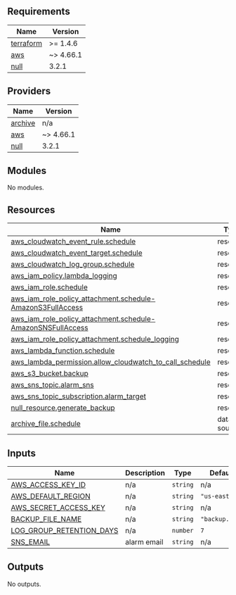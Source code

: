 <!-- BEGIN_TF_DOCS -->
## Requirements

| Name | Version |
|------|---------|
| <a name="requirement_terraform"></a> [terraform](#requirement\_terraform) | >= 1.4.6 |
| <a name="requirement_aws"></a> [aws](#requirement\_aws) | ~> 4.66.1 |
| <a name="requirement_null"></a> [null](#requirement\_null) | 3.2.1 |

## Providers

| Name | Version |
|------|---------|
| <a name="provider_archive"></a> [archive](#provider\_archive) | n/a |
| <a name="provider_aws"></a> [aws](#provider\_aws) | ~> 4.66.1 |
| <a name="provider_null"></a> [null](#provider\_null) | 3.2.1 |

## Modules

No modules.

## Resources

| Name | Type |
|------|------|
| [aws_cloudwatch_event_rule.schedule](https://registry.terraform.io/providers/hashicorp/aws/latest/docs/resources/cloudwatch_event_rule) | resource |
| [aws_cloudwatch_event_target.schedule](https://registry.terraform.io/providers/hashicorp/aws/latest/docs/resources/cloudwatch_event_target) | resource |
| [aws_cloudwatch_log_group.schedule](https://registry.terraform.io/providers/hashicorp/aws/latest/docs/resources/cloudwatch_log_group) | resource |
| [aws_iam_policy.lambda_logging](https://registry.terraform.io/providers/hashicorp/aws/latest/docs/resources/iam_policy) | resource |
| [aws_iam_role.schedule](https://registry.terraform.io/providers/hashicorp/aws/latest/docs/resources/iam_role) | resource |
| [aws_iam_role_policy_attachment.schedule-AmazonS3FullAccess](https://registry.terraform.io/providers/hashicorp/aws/latest/docs/resources/iam_role_policy_attachment) | resource |
| [aws_iam_role_policy_attachment.schedule-AmazonSNSFullAccess](https://registry.terraform.io/providers/hashicorp/aws/latest/docs/resources/iam_role_policy_attachment) | resource |
| [aws_iam_role_policy_attachment.schedule_logging](https://registry.terraform.io/providers/hashicorp/aws/latest/docs/resources/iam_role_policy_attachment) | resource |
| [aws_lambda_function.schedule](https://registry.terraform.io/providers/hashicorp/aws/latest/docs/resources/lambda_function) | resource |
| [aws_lambda_permission.allow_cloudwatch_to_call_schedule](https://registry.terraform.io/providers/hashicorp/aws/latest/docs/resources/lambda_permission) | resource |
| [aws_s3_bucket.backup](https://registry.terraform.io/providers/hashicorp/aws/latest/docs/resources/s3_bucket) | resource |
| [aws_sns_topic.alarm_sns](https://registry.terraform.io/providers/hashicorp/aws/latest/docs/resources/sns_topic) | resource |
| [aws_sns_topic_subscription.alarm_target](https://registry.terraform.io/providers/hashicorp/aws/latest/docs/resources/sns_topic_subscription) | resource |
| [null_resource.generate_backup](https://registry.terraform.io/providers/hashicorp/null/3.2.1/docs/resources/resource) | resource |
| [archive_file.schedule](https://registry.terraform.io/providers/hashicorp/archive/latest/docs/data-sources/file) | data source |

## Inputs

| Name | Description | Type | Default | Required |
|------|-------------|------|---------|:--------:|
| <a name="input_AWS_ACCESS_KEY_ID"></a> [AWS\_ACCESS\_KEY\_ID](#input\_AWS\_ACCESS\_KEY\_ID) | n/a | `string` | n/a | yes |
| <a name="input_AWS_DEFAULT_REGION"></a> [AWS\_DEFAULT\_REGION](#input\_AWS\_DEFAULT\_REGION) | n/a | `string` | `"us-east-1"` | no |
| <a name="input_AWS_SECRET_ACCESS_KEY"></a> [AWS\_SECRET\_ACCESS\_KEY](#input\_AWS\_SECRET\_ACCESS\_KEY) | n/a | `string` | n/a | yes |
| <a name="input_BACKUP_FILE_NAME"></a> [BACKUP\_FILE\_NAME](#input\_BACKUP\_FILE\_NAME) | n/a | `string` | `"backup.sql"` | no |
| <a name="input_LOG_GROUP_RETENTION_DAYS"></a> [LOG\_GROUP\_RETENTION\_DAYS](#input\_LOG\_GROUP\_RETENTION\_DAYS) | n/a | `number` | `7` | no |
| <a name="input_SNS_EMAIL"></a> [SNS\_EMAIL](#input\_SNS\_EMAIL) | alarm email | `string` | n/a | yes |

## Outputs

No outputs.
<!-- END_TF_DOCS -->